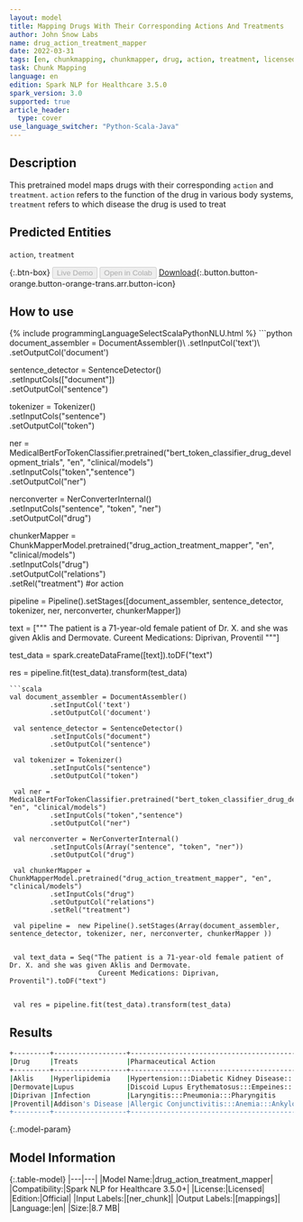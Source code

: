 ```yaml
---
layout: model
title: Mapping Drugs With Their Corresponding Actions And Treatments
author: John Snow Labs
name: drug_action_treatment_mapper
date: 2022-03-31
tags: [en, chunkmapping, chunkmapper, drug, action, treatment, licensed]
task: Chunk Mapping
language: en
edition: Spark NLP for Healthcare 3.5.0
spark_version: 3.0
supported: true
article_header:
  type: cover
use_language_switcher: "Python-Scala-Java"
---
```


## Description

This pretrained model maps drugs with their corresponding `action` and `treatment`. `action` refers to the function of the drug in various body systems, `treatment` refers to which disease the drug is used to treat

## Predicted Entities

`action`, `treatment`

{:.btn-box}
<button class="button button-orange" disabled>Live Demo</button>
<button class="button button-orange" disabled>Open in Colab</button>
[Download](https://s3.amazonaws.com/auxdata.johnsnowlabs.com/clinical/models/drug_action_treatment_mapper_en_3.5.0_3.0_1648744864957.zip){:.button.button-orange.button-orange-trans.arr.button-icon}

## How to use



<div class="tabs-box" markdown="1">
{% include programmingLanguageSelectScalaPythonNLU.html %}
```python
document_assembler = DocumentAssembler()\
       .setInputCol('text')\
       .setOutputCol('document')

 sentence_detector = SentenceDetector()\
       .setInputCols(["document"])\
       .setOutputCol("sentence")

 tokenizer = Tokenizer()\
       .setInputCols("sentence")\
       .setOutputCol("token")

 ner =  MedicalBertForTokenClassifier.pretrained("bert_token_classifier_drug_development_trials", "en", "clinical/models")\
       .setInputCols("token","sentence")\
       .setOutputCol("ner")

 nerconverter = NerConverterInternal()\
       .setInputCols("sentence", "token", "ner")\
       .setOutputCol("drug")

 chunkerMapper = ChunkMapperModel.pretrained("drug_action_treatment_mapper", "en", "clinical/models") \
       .setInputCols("drug")\
       .setOutputCol("relations")\
       .setRel("treatment") #or action

 pipeline = Pipeline().setStages([document_assembler,
                                  sentence_detector,
                                  tokenizer,
                                  ner,
                                  nerconverter,
                                  chunkerMapper])

 text = ["""
 The patient is a 71-year-old female patient of Dr. X. and she was given Aklis and Dermovate.
 Cureent Medications: Diprivan, Proventil
 """]

 test_data = spark.createDataFrame([text]).toDF("text")

 res = pipeline.fit(test_data).transform(test_data)
```
```scala
val document_assembler = DocumentAssembler()
          .setInputCol('text')
          .setOutputCol('document')

 val sentence_detector = SentenceDetector()
          .setInputCols("document")
          .setOutputCol("sentence")

 val tokenizer = Tokenizer()
          .setInputCols("sentence")
          .setOutputCol("token")

 val ner =  MedicalBertForTokenClassifier.pretrained("bert_token_classifier_drug_development_trials", "en", "clinical/models")
          .setInputCols("token","sentence")
          .setOutputCol("ner")

 val nerconverter = NerConverterInternal()
          .setInputCols(Array("sentence", "token", "ner"))
          .setOutputCol("drug")

 val chunkerMapper = ChunkMapperModel.pretrained("drug_action_treatment_mapper", "en", "clinical/models")
          .setInputCols("drug")
          .setOutputCol("relations")
          .setRel("treatment")

 val pipeline =  new Pipeline().setStages(Array(document_assembler, sentence_detector, tokenizer, ner, nerconverter, chunkerMapper ))


 val text_data = Seq("The patient is a 71-year-old female patient of Dr. X. and she was given Aklis and Dermovate.
                      Cureent Medications: Diprivan, Proventil").toDF("text")


 val res = pipeline.fit(test_data).transform(test_data)
```
</div>

## Results

```bash
+---------+------------------+--------------------------------------------------------------+
|Drug     |Treats            |Pharmaceutical Action                                         |
+---------+------------------+--------------------------------------------------------------+
|Aklis    |Hyperlipidemia    |Hypertension:::Diabetic Kidney Disease:::Cerebrovascular...   |
|Dermovate|Lupus             |Discoid Lupus Erythematosus:::Empeines:::Psoriasis:::Eczema...|
|Diprivan |Infection         |Laryngitis:::Pneumonia:::Pharyngitis                          |
|Proventil|Addison's Disease |Allergic Conjunctivitis:::Anemia:::Ankylosing Spondylitis     |
+---------+------------------+--------------------------------------------------------------+
```

{:.model-param}
## Model Information

{:.table-model}
|---|---|
|Model Name:|drug_action_treatment_mapper|
|Compatibility:|Spark NLP for Healthcare 3.5.0+|
|License:|Licensed|
|Edition:|Official|
|Input Labels:|[ner_chunk]|
|Output Labels:|[mappings]|
|Language:|en|
|Size:|8.7 MB|

